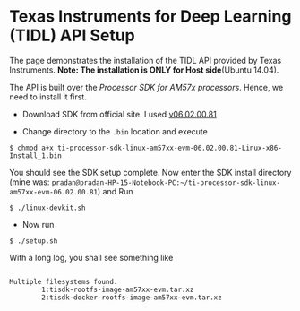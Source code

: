 # Texas Instruments for Deep Learning (TIDL) API Setup

The page demonstrates the installation of the TIDL API provided by Texas Instruments. **Note: The installation is ONLY for Host side**(Ubuntu 14.04).  

The API is built over the _Processor SDK for AM57x processors_. Hence, we need to install it first.

* Download SDK from official site. I used [v06.02.00.81](http://software-dl.ti.com/processor-sdk-linux/esd/AM57X/latest/exports/ti-processor-sdk-linux-am57xx-evm-06.02.00.81-Linux-x86-Install.bin)

* Change directory to the `.bin` location and execute
```
$ chmod a+x ti-processor-sdk-linux-am57xx-evm-06.02.00.81-Linux-x86-Install_1.bin 
```
You should see the SDK setup complete. Now enter the SDK install directory (mine was: `pradan@pradan-HP-15-Notebook-PC:~/ti-processor-sdk-linux-am57xx-evm-06.02.00.81`) 
and Run
```
$ ./linux-devkit.sh
```
* Now run 
```
$ ./setup.sh
```
With a long log, you shall see something like 
```

Multiple filesystems found.
        1:tisdk-rootfs-image-am57xx-evm.tar.xz
        2:tisdk-docker-rootfs-image-am57xx-evm.tar.xz
```
 
